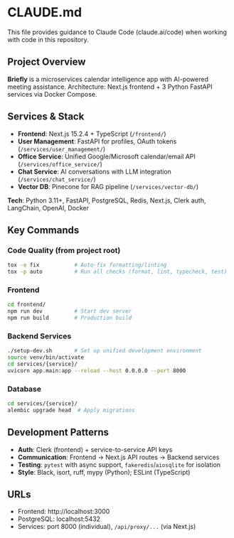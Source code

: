# CLAUDE.md

This file provides guidance to Claude Code (claude.ai/code) when working with code in this repository.

## Project Overview

**Briefly** is a microservices calendar intelligence app with AI-powered meeting assistance. Architecture: Next.js frontend + 3 Python FastAPI services via Docker Compose.

## Services & Stack
- **Frontend**: Next.js 15.2.4 + TypeScript (`/frontend/`)
- **User Management**: FastAPI for profiles, OAuth tokens (`/services/user_management/`)
- **Office Service**: Unified Google/Microsoft calendar/email API (`/services/office_service/`)
- **Chat Service**: AI conversations with LLM integration (`/services/chat_service/`)
- **Vector DB**: Pinecone for RAG pipeline (`/services/vector-db/`)

**Tech**: Python 3.11+, FastAPI, PostgreSQL, Redis, Next.js, Clerk auth, LangChain, OpenAI, Docker

## Key Commands

### Code Quality (from project root)
```bash
tox -e fix           # Auto-fix formatting/linting
tox -p auto          # Run all checks (format, lint, typecheck, test)
```

### Frontend
```bash
cd frontend/
npm run dev          # Start dev server
npm run build        # Production build
```

### Backend Services
```bash
./setup-dev.sh       # Set up unified development environment
source venv/bin/activate
cd services/{service}/
uvicorn app.main:app --reload --host 0.0.0.0 --port 8000
```

### Database
```bash
cd services/{service}/
alembic upgrade head  # Apply migrations
```

## Development Patterns

- **Auth**: Clerk (frontend) + service-to-service API keys
- **Communication**: Frontend → Next.js API routes → Backend services
- **Testing**: `pytest` with async support, `fakeredis`/`aiosqlite` for isolation
- **Style**: Black, isort, ruff, mypy (Python); ESLint (TypeScript)

## URLs
- Frontend: http://localhost:3000
- PostgreSQL: localhost:5432
- Services: port 8000 (individual), `/api/proxy/...` (via Next.js)
